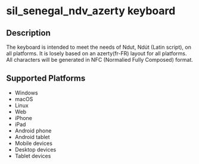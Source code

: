 sil_senegal_ndv_azerty keyboard
==============

Description
-----------
The keyboard is intended to meet the needs of Ndut, Ndút (Latin script), on all platforms.
It is losely based on an azerty(fr-FR) layout for all platforms.
All characters will be generated in NFC (Normalied Fully Composed) format.

Supported Platforms
-------------------
 * Windows
 * macOS
 * Linux
 * Web
 * iPhone
 * iPad
 * Android phone
 * Android tablet
 * Mobile devices
 * Desktop devices
 * Tablet devices

